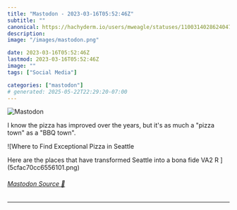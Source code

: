 ```yaml
---
title: "Mastodon - 2023-03-16T05:52:46Z"
subtitle: ""
canonical: https://hachyderm.io/users/mweagle/statuses/110031402862404771
description:
image: "/images/mastodon.png"

date: 2023-03-16T05:52:46Z
lastmod: 2023-03-16T05:52:46Z
image: ""
tags: ["Social Media"]

categories: ["mastodon"]
# generated: 2025-05-22T22:29:20-07:00
---
```

![Mastodon](/images/mastodon.png)

<p>I know the pizza has improved over the years, but it&#39;s as much a &quot;pizza town&quot; as a &quot;BBQ town&quot;.</p>

![Where to Find Exceptional Pizza in Seattle

Here are the places that have transformed Seattle into a bona fide VA2 R ](5cfac70cc6556101.png)

###### [Mastodon Source 🐘](https://hachyderm.io/@mweagle/110031402862404771)

___

